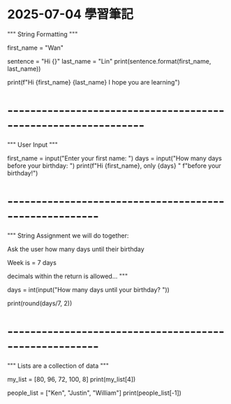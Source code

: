 # 2025-07-04 學習筆記

"""
String Formatting
"""


first_name = "Wan"

sentence = "Hi {}"
last_name = "Lin"
print(sentence.format(first_name, last_name))

print(f"Hi {first_name} {last_name} I hope you are learning")
# --------------------------------------------------------------
"""
User Input
"""

first_name = input("Enter your first name: ")
days = input("How many days before your birthday: ")
print(f"Hi {first_name}, only {days} "
        f"before your birthday!") 
# ------------------------------------------------------
"""
String Assignment we will do together:

Ask the user how many days until their birthday

Week is = 7 days

decimals within the return is allowed...
"""

days = int(input("How many days until your birthday? "))

print(round(days/7, 2))
# ------------------------------------------------------
"""
Lists are a collection of data
"""

my_list = [80, 96, 72, 100, 8]
print(my_list[4])

people_list = ["Ken", "Justin", "William"]
print(people_list[-1])

